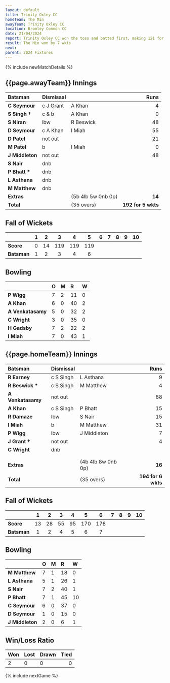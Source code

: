 ```yaml
---
layout: default
title: Trinity Oxley CC
homeTeam: The Min
awayTeam: Trinity Oxley CC
location: Bromley Common CC
date: 21/04/2024
report: Trinity Oxley CC won the toss and batted first, making 121 for 7 wkts in 42 overs. The Min replied with 122 for 3 wkts in 32.2 overs.
result: The Min won by 7 wkts
next: 
parent: 2024 Fixtures
---
```


{% include newMatchDetails %}

## {{page.awayTeam}} Innings

| Batsman | Dismissal | | Runs |
|:---|:---|---|---:|
| **C Seymour** | c J Grant | A Khan | 4 |
| **S Singh &#8224;** |  c & b | A Khan | 0 |
| **S Niran** | lbw | R Beswick | 48 |
| **D Seymour** | c A Khan | I Miah | 55 |
| **D Patel** | not out |  | 21 |
| **M Patel** | b | I Miah | 0 |
| **J Middleton** | not out |  | 48 |
| **S Nair** | dnb |  |  |
| **P Bhatt &#42;** | dnb |  |  |
| **L Asthana** | dnb |  |  |
| **M Matthew** | dnb |  |  |
| **Extras** | | (5b 4lb 5w 0nb 0p) | **14** |
| **Total** | | (35 overs) | **192 for 5 wkts** |

## Fall of Wickets

| | 1 | 2 | 3 | 4 | 5 | 6 | 7 | 8 | 9 | 10 |
|---|:---:|:---:|:---:|:---:|:---:|:---:|:---:|:---:|:---:|:---:|
| **Score** | 0 | 14 | 119 | 119 | 119 |  |  |  |  |  | 
| **Batsman** | 1  | 2  | 3 | 4 | 6 |  |  |   |  |  | 

## Bowling

| | O | M | R | W |
|---|:---|:---|:---|:---|
| **P Wigg** | 7 | 2 | 11 | 0 |
| **A Khan** | 6 | 0 | 40 | 2 |
| **A Venkatasamy** | 5 | 0 | 32 | 2 |
| **C Wright** | 3 | 0 | 35 | 0 |
| **H Gadsby** | 7 | 2 | 22 | 2 |
| **I Miah** | 7 | 0 | 43 | 1 |

## {{page.homeTeam}} Innings

| Batsman | Dismissal | | Runs |
|:---|:---|---|---:|
| **R Earney** | c S Singh | L Asthana | 9 |
| **R Beswick &#42;** | c S Singh | M Matthew | 4 |
| **A Venkatasamy** | not out |   | 88 |
| **A Khan** | c S Singh | P Bhatt | 15 |
| **R Damaze** | lbw | S Nair | 15 |
| **I Miah** | b | M Matthew | 31 |
| **P Wigg** | lbw | J Middleton | 7 |
| **J Grant &#8224;** | not out |  | 4 |
| **C Wright** | dnb |  |  |
|  |  |  |  |
|  |  |  |  |
| **Extras** | | (4b 4lb 8w 0nb 0p) | **16** |
| **Total** | | (35 overs) | **194 for 6 wkts** |

## Fall of Wickets

| | 1 | 2 | 3 | 4 | 5 | 6 | 7 | 8 | 9 | 10 |
|---|:---:|:---:|:---:|:---:|:---:|:---:|:---:|:---:|:---:|:---:|
| **Score** | 13 | 28 | 55 | 95 | 170 | 178 |  |  |  |  |
| **Batsman** | 1 | 2 | 4 | 5 | 6 | 7 |  |  |  |  | 

## Bowling

| | O | M | R | W |
|---|:---|:---|:---|:---|
| **M Matthew** | 7 | 1 | 18 | 0 |
| **L Asthana** | 5 | 1 | 26 | 1 |
| **S Nair** | 7 | 2 | 40 | 1 |
| **P Bhatt** | 7 | 1 | 45 | 10 |
| **C Seymour** | 6 | 0 | 37 | 0 |
| **D Seymour** | 1 | 0 | 15 | 0 |
| **J Middleton** | 2 | 0 | 6 | 1 |

## Win/Loss Ratio

| Won | Lost | Drawn | Tied |
|:---|:---|:---|---:|
| 2 | 0 | 0 | 0 |

{% include nextGame %}